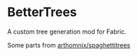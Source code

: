 # BetterTrees

A custom tree generation mod for Fabric.

Some parts from [arthomnix/spaghettitrees](https://github.com/arthomnix/spaghettitrees)